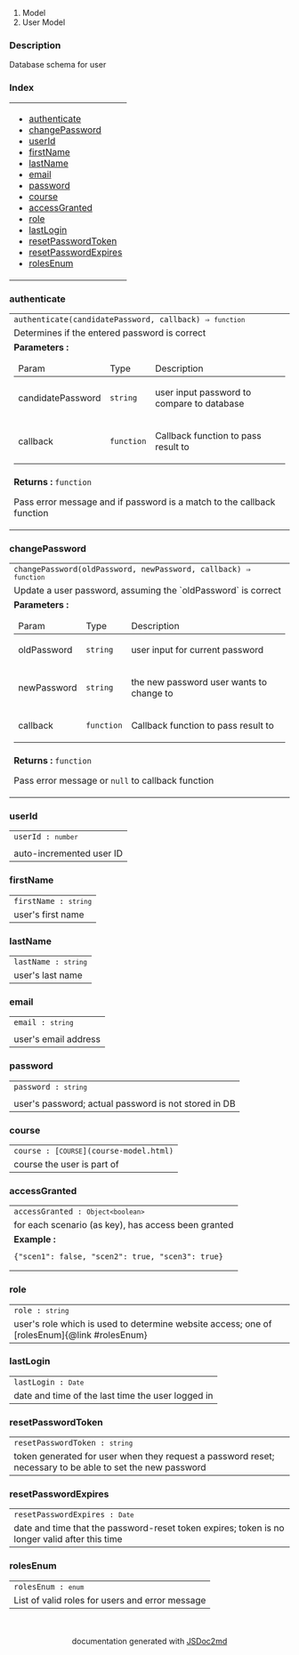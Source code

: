   <ol class="breadcrumb">
    <li>Model</li>
  <li>User Model</li>
</ol>
  <p class="comment">
    <h3>Description</h3>
  </p>
  <p class="comment">
    Database schema for user
  </p>
<section>
  <h3 id="index">Index</h3>
  <table class="table table-sm table-bordered index-table">
    <tbody>
      <tr>
        <td class="col-md-4">
          <ul class="index-list">
<li>
                <a href="#module_User Model.authenticate">authenticate</a>
              </li>
<li>
                <a href="#module_User Model.changePassword">changePassword</a>
              </li>
<li>
                <a href="#module_User Model..userId">userId</a>
              </li>
<li>
                <a href="#module_User Model..firstName">firstName</a>
              </li>
<li>
                <a href="#module_User Model..lastName">lastName</a>
              </li>
<li>
                <a href="#module_User Model..email">email</a>
              </li>
<li>
                <a href="#module_User Model..password">password</a>
              </li>
<li>
                <a href="#module_User Model..course">course</a>
              </li>
<li>
                <a href="#module_User Model..accessGranted">accessGranted</a>
              </li>
<li>
                <a href="#module_User Model..role">role</a>
              </li>
<li>
                <a href="#module_User Model..lastLogin">lastLogin</a>
              </li>
<li>
                <a href="#module_User Model..resetPasswordToken">resetPasswordToken</a>
              </li>
<li>
                <a href="#module_User Model..resetPasswordExpires">resetPasswordExpires</a>
              </li>
<li>
                <a href="#module_User Model..rolesEnum">rolesEnum</a>
              </li>
          </ul>
        </td>
      </tr>
    </tbody>
  </table>
</section>
  <section>
  <a name="module_User Model.authenticate"></a>
    <h3 id=authenticate>authenticate</h3>
  <table class="table table-sm table-bordered">
    <tbody>
      <tr>
        <td class="col-md-4"><code>authenticate(candidatePassword, callback) ⇒ <code>function</code></code></td>
      </tr>
        <tr>
          <td class="col-md-4">
            <div class="io-description">Determines if the entered password is correct</div>
          </td>
        </tr>
        <tr>
          <td class="col-md-4">
              <div class="io-description">
                <b>Parameters :</b> <table class="params">
  <thead>
    <tr>
        <td>Param</td>
        <td>Type</td>
        <td>Description</td>
    </tr>
  </thead>
  <tbody>
<tr>
        <td>candidatePassword</td><td><code>string</code></td><td><p>user input password to compare to database</p>
</td>
      </tr><tr>
        <td>callback</td><td><code>function</code></td><td><p>Callback function to pass result to</p>
</td>
      </tr>  </tbody>
</table>

</div>
          </td>
        </tr>
        <tr>
          <td class="col-md-4">
              <div class="io-description"><b>Returns : </b> <code>function</code>    <div class="io-description">
    <p>Pass error message and if password is a match to the callback function</p>
</div>
</div>
          </td>
        </tr>
    </tbody>
  </table>
</section>
  <section>
  <a name="module_User Model.changePassword"></a>
    <h3 id=changePassword>changePassword</h3>
  <table class="table table-sm table-bordered">
    <tbody>
      <tr>
        <td class="col-md-4"><code>changePassword(oldPassword, newPassword, callback) ⇒ <code>function</code></code></td>
      </tr>
        <tr>
          <td class="col-md-4">
            <div class="io-description">Update a user password, assuming the `oldPassword` is correct</div>
          </td>
        </tr>
        <tr>
          <td class="col-md-4">
              <div class="io-description">
                <b>Parameters :</b> <table class="params">
  <thead>
    <tr>
        <td>Param</td>
        <td>Type</td>
        <td>Description</td>
    </tr>
  </thead>
  <tbody>
<tr>
        <td>oldPassword</td><td><code>string</code></td><td><p>user input for current password</p>
</td>
      </tr><tr>
        <td>newPassword</td><td><code>string</code></td><td><p>the new password user wants to change to</p>
</td>
      </tr><tr>
        <td>callback</td><td><code>function</code></td><td><p>Callback function to pass result to</p>
</td>
      </tr>  </tbody>
</table>

</div>
          </td>
        </tr>
        <tr>
          <td class="col-md-4">
              <div class="io-description"><b>Returns : </b> <code>function</code>    <div class="io-description">
    <p>Pass error message or <code>null</code> to callback function</p>
</div>
</div>
          </td>
        </tr>
    </tbody>
  </table>
</section>
  <section>
  <a name="module_User Model..userId"></a>
    <h3 id=userId>userId</h3>
  <table class="table table-sm table-bordered">
    <tbody>
      <tr>
        <td class="col-md-4"><code>userId : <code>number</code></code></td>
      </tr>
        <tr>
          <td class="col-md-4">
</td>
        </tr>
        <tr>
          <td class="col-md-4">
            <div class="io-description">auto-incremented user ID</div>
          </td>
        </tr>
    </tbody>
  </table>
</section>
  <section>
  <a name="module_User Model..firstName"></a>
    <h3 id=firstName>firstName</h3>
  <table class="table table-sm table-bordered">
    <tbody>
      <tr>
        <td class="col-md-4"><code>firstName : <code>string</code></code></td>
      </tr>
        <tr>
          <td class="col-md-4">
            <div class="io-description">user's first name</div>
          </td>
        </tr>
    </tbody>
  </table>
</section>
  <section>
  <a name="module_User Model..lastName"></a>
    <h3 id=lastName>lastName</h3>
  <table class="table table-sm table-bordered">
    <tbody>
      <tr>
        <td class="col-md-4"><code>lastName : <code>string</code></code></td>
      </tr>
        <tr>
          <td class="col-md-4">
            <div class="io-description">user's last name</div>
          </td>
        </tr>
    </tbody>
  </table>
</section>
  <section>
  <a name="module_User Model..email"></a>
    <h3 id=email>email</h3>
  <table class="table table-sm table-bordered">
    <tbody>
      <tr>
        <td class="col-md-4"><code>email : <code>string</code></code></td>
      </tr>
        <tr>
          <td class="col-md-4">
</td>
        </tr>
        <tr>
          <td class="col-md-4">
            <div class="io-description">user's email address</div>
          </td>
        </tr>
    </tbody>
  </table>
</section>
  <section>
  <a name="module_User Model..password"></a>
    <h3 id=password>password</h3>
  <table class="table table-sm table-bordered">
    <tbody>
      <tr>
        <td class="col-md-4"><code>password : <code>string</code></code></td>
      </tr>
        <tr>
          <td class="col-md-4">
</td>
        </tr>
        <tr>
          <td class="col-md-4">
            <div class="io-description">user's password; actual password is not stored in DB</div>
          </td>
        </tr>
    </tbody>
  </table>
</section>
  <section>
  <a name="module_User Model..course"></a>
    <h3 id=course>course</h3>
  <table class="table table-sm table-bordered">
    <tbody>
      <tr>
        <td class="col-md-4"><code>course : [<code>COURSE</code>](course-model.html)</code></td>
      </tr>
        <tr>
          <td class="col-md-4">
            <div class="io-description">course the user is part of</div>
          </td>
        </tr>
    </tbody>
  </table>
</section>
  <section>
  <a name="module_User Model..accessGranted"></a>
    <h3 id=accessGranted>accessGranted</h3>
  <table class="table table-sm table-bordered">
    <tbody>
      <tr>
        <td class="col-md-4"><code>accessGranted : <code>Object&lt;boolean&gt;</code></code></td>
      </tr>
        <tr>
          <td class="col-md-4">
            <div class="io-description">for each scenario (as key), has access been granted</div>
          </td>
        </tr>
        <tr>
          <td class="col-md-4">
            <div class="io-description">
    <b>Example : </b>
  <pre class="language-html"><code class="language-html">{"scen1": false, "scen2": true, "scen3": true}
</code></pre> 
  </div>
          </td>
        </tr>
    </tbody>
  </table>
</section>
  <section>
  <a name="module_User Model..role"></a>
    <h3 id=role>role</h3>
  <table class="table table-sm table-bordered">
    <tbody>
      <tr>
        <td class="col-md-4"><code>role : <code>string</code></code></td>
      </tr>
        <tr>
          <td class="col-md-4">
            <div class="io-description">user's role which is used to determine website access; one of [rolesEnum]{@link #rolesEnum}</div>
          </td>
        </tr>
    </tbody>
  </table>
</section>
  <section>
  <a name="module_User Model..lastLogin"></a>
    <h3 id=lastLogin>lastLogin</h3>
  <table class="table table-sm table-bordered">
    <tbody>
      <tr>
        <td class="col-md-4"><code>lastLogin : <code>Date</code></code></td>
      </tr>
        <tr>
          <td class="col-md-4">
            <div class="io-description">date and time of the last time the user logged in</div>
          </td>
        </tr>
    </tbody>
  </table>
</section>
  <section>
  <a name="module_User Model..resetPasswordToken"></a>
    <h3 id=resetPasswordToken>resetPasswordToken</h3>
  <table class="table table-sm table-bordered">
    <tbody>
      <tr>
        <td class="col-md-4"><code>resetPasswordToken : <code>string</code></code></td>
      </tr>
        <tr>
          <td class="col-md-4">
            <div class="io-description">token generated for user when they request a password reset; necessary to be able to set the new password</div>
          </td>
        </tr>
    </tbody>
  </table>
</section>
  <section>
  <a name="module_User Model..resetPasswordExpires"></a>
    <h3 id=resetPasswordExpires>resetPasswordExpires</h3>
  <table class="table table-sm table-bordered">
    <tbody>
      <tr>
        <td class="col-md-4"><code>resetPasswordExpires : <code>Date</code></code></td>
      </tr>
        <tr>
          <td class="col-md-4">
            <div class="io-description">date and time that the password-reset token expires; token is no longer valid after this time</div>
          </td>
        </tr>
    </tbody>
  </table>
</section>
  <section>
  <a name="module_User Model..rolesEnum"></a>
    <h3 id=rolesEnum>rolesEnum</h3>
  <table class="table table-sm table-bordered">
    <tbody>
      <tr>
        <td class="col-md-4"><code>rolesEnum : <code>enum</code></code></td>
      </tr>
        <tr>
          <td class="col-md-4">
            <div class="io-description">List of valid roles for users and error message</div>
          </td>
        </tr>
    </tbody>
  </table>
</section>
<section style="margin-top:50px;text-align:center;">
documentation generated with <a href="https://github.com/jsdoc2md/jsdoc-to-markdown/">JSDoc2md</a>
</section>
